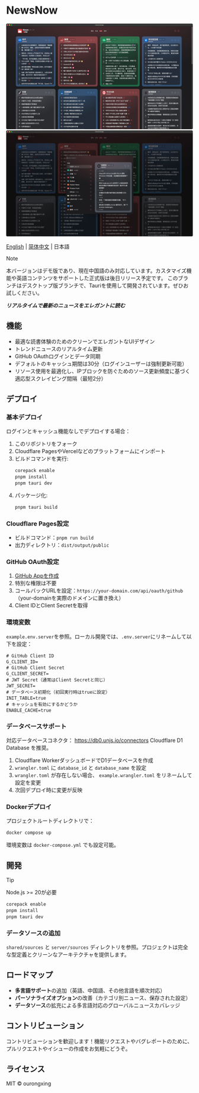 # NewsNow

![](screenshots/preview-1.png)
![](screenshots/preview-2.png)

[English](./README.md) | [简体中文](README.zh-CN.md) | 日本語

> [!NOTE]
> 本バージョンはデモ版であり、現在中国語のみ対応しています。カスタマイズ機能や英語コンテンツをサポートした正式版は後日リリース予定です。
> このブランチはデスクトップ版ブランチで、Tauriを使用して開発されています。ぜひお試しください。

***リアルタイムで最新のニュースをエレガントに読む***

## 機能
- 最適な読書体験のためのクリーンでエレガントなUIデザイン
- トレンドニュースのリアルタイム更新
- GitHub OAuthログインとデータ同期
- デフォルトのキャッシュ期間は30分（ログインユーザーは強制更新可能）
- リソース使用を最適化し、IPブロックを防ぐためのソース更新頻度に基づく適応型スクレイピング間隔（最短2分）

## デプロイ

### 基本デプロイ
ログインとキャッシュ機能なしでデプロイする場合：
1. このリポジトリをフォーク
2. Cloudflare PagesやVercelなどのプラットフォームにインポート
3. ビルドコマンドを実行:
    ```bash
    corepack enable
    pnpm install
    pnpm tauri dev
    ```
4. パッケージ化:
    ```bash
    pnpm tauri build
    ```

### Cloudflare Pages設定
- ビルドコマンド：`pnpm run build`
- 出力ディレクトリ：`dist/output/public`

### GitHub OAuth設定
1. [GitHub Appを作成](https://github.com/settings/applications/new)
2. 特別な権限は不要
3. コールバックURLを設定：`https://your-domain.com/api/oauth/github`（your-domainを実際のドメインに置き換え）
4. Client IDとClient Secretを取得

### 環境変数
`example.env.server`を参照。ローカル開発では、`.env.server`にリネームして以下を設定：

```env
# GitHub Client ID
G_CLIENT_ID=
# GitHub Client Secret
G_CLIENT_SECRET=
# JWT Secret（通常はClient Secretと同じ）
JWT_SECRET=
# データベース初期化（初回実行時はtrueに設定）
INIT_TABLE=true
# キャッシュを有効にするかどうか
ENABLE_CACHE=true
```

### データベースサポート
対応データベースコネクタ： https://db0.unjs.io/connectors Cloudflare D1 Database を推奨。

1. Cloudflare WorkerダッシュボードでD1データベースを作成
2. `wrangler.toml` に `database_id` と `database_name` を設定
3. `wrangler.toml` が存在しない場合、 `example.wrangler.toml` をリネームして設定を変更
4. 次回デプロイ時に変更が反映

### Dockerデプロイ
プロジェクトルートディレクトリで：

```sh
docker compose up
 ```

環境変数は `docker-compose.yml` でも設定可能。

## 開発
> [!TIP]
> Node.js >= 20が必要

```sh
corepack enable
pnpm install
pnpm tauri dev
 ```

### データソースの追加
`shared/sources` と `server/sources` ディレクトリを参照。プロジェクトは完全な型定義とクリーンなアーキテクチャを提供します。

## ロードマップ
- **多言語サポート**の追加（英語、中国語、その他言語を順次対応）
- **パーソナライズオプション**の改善（カテゴリ別ニュース、保存された設定）
- **データソース**の拡充による多言語対応のグローバルニュースカバレッジ

## コントリビューション
コントリビューションを歓迎します！機能リクエストやバグレポートのために、プルリクエストやイシューの作成をお気軽にどうぞ。

## ライセンス
MIT © ourongxing
